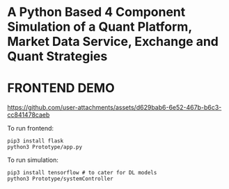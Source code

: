 # A Python Based 4 Component Simulation of a Quant Platform, Market Data Service, Exchange and Quant Strategies

# FRONTEND DEMO

https://github.com/user-attachments/assets/d629bab6-6e52-467b-b6c3-cc841478caeb

To run frontend:

```
pip3 install flask
python3 Prototype/app.py
```

To run simulation:

```
pip3 install tensorflow # to cater for DL models
python3 Prototype/systemController
```
